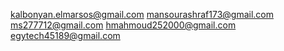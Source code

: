 kalbonyan.elmarsos@gmail.com
mansourashraf173@gmail.com
ms277712@gmail.com
hmahmoud252000@gmail.com
egytech45189@gmail.com
